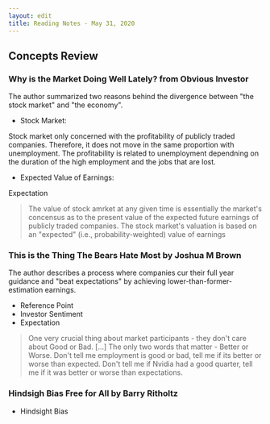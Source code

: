 ```yaml
---
layout: edit
title: Reading Notes - May 31, 2020
---
```


## Concepts Review 

### Why is the Market Doing Well Lately? from Obvious Investor

The author summarized two reasons behind the divergence between "the stock market" and "the economy".

+ Stock Market:

Stock market only concerned with the profitability of publicly traded companies. Therefore, it does not move in the same proportion with unemployment.
The profitability is related to unemployment dependning on the duration of the high employment and the jobs that are lost.

+ Expected Value of Earnings:

Expectation 

> The value of stock amrket at any given time is essentially the market's concensus as to the present value of the expected future earnings of publicly traded companies.
> The stock market's valuation is based on an "expected" (i.e., probability-weighted) value of earnings

### This is the Thing The Bears Hate Most by Joshua M Brown

The author describes a process where companies cur their full year guidance and "beat expectations" by achieving lower-than-former-estimation earnings. 

+ Reference Point
+ Investor Sentiment
+ Expectation

> One very crucial thing about market participants - they don't care about Good or Bad. [...] The only two words that matter - Better or Worse. Don't tell me employment is good or bad, tell me if its better or worse than expected. Don't tell me if Nvidia had a good quarter, tell me if it was better or worse than expectations.


### Hindsigh Bias Free for All by Barry Ritholtz

+ Hindsight Bias




